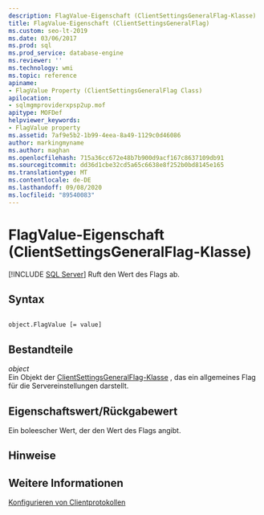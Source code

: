 ```yaml
---
description: FlagValue-Eigenschaft (ClientSettingsGeneralFlag-Klasse)
title: FlagValue-Eigenschaft (ClientSettingsGeneralFlag)
ms.custom: seo-lt-2019
ms.date: 03/06/2017
ms.prod: sql
ms.prod_service: database-engine
ms.reviewer: ''
ms.technology: wmi
ms.topic: reference
apiname:
- FlagValue Property (ClientSettingsGeneralFlag Class)
apilocation:
- sqlmgmproviderxpsp2up.mof
apitype: MOFDef
helpviewer_keywords:
- FlagValue property
ms.assetid: 7af9e5b2-1b99-4eea-8a49-1129c0d46086
author: markingmyname
ms.author: maghan
ms.openlocfilehash: 715a36cc672e48b7b900d9acf167c8637109db91
ms.sourcegitcommit: dd36d1cbe32cd5a65c6638e8f252b0bd8145e165
ms.translationtype: MT
ms.contentlocale: de-DE
ms.lasthandoff: 09/08/2020
ms.locfileid: "89540083"
---
```

# <a name="flagvalue-property-clientsettingsgeneralflag-class"></a>FlagValue-Eigenschaft (ClientSettingsGeneralFlag-Klasse)
[!INCLUDE [SQL Server](../../../includes/applies-to-version/sqlserver.md)]
  Ruft den Wert des Flags ab.  
  
## <a name="syntax"></a>Syntax  
  
```  
  
object.FlagValue [= value]  
```  
  
## <a name="parts"></a>Bestandteile  
 *object*  
 Ein Objekt der [ClientSettingsGeneralFlag-Klasse](../../../relational-databases/wmi-provider-configuration-classes/clientsettingsgeneralflag-class/clientsettingsgeneralflag-class.md) , das ein allgemeines Flag für die Servereinstellungen darstellt.  
  
## <a name="property-valuereturn-value"></a>Eigenschaftswert/Rückgabewert  
 Ein boleescher Wert, der den Wert des Flags angibt.  
  
## <a name="remarks"></a>Hinweise  
  
## <a name="see-also"></a>Weitere Informationen  
 [Konfigurieren von Clientprotokollen](https://technet.microsoft.com/library/ms181035.aspx)  
  
  
